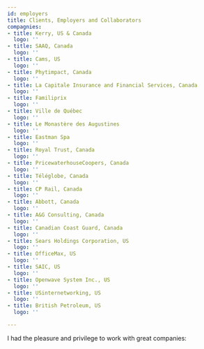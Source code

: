```yaml
---
id: employers
title: Clients, Employers and Collaborators
compagnies:
- title: Kerry, US & Canada
  logo: ''
- title: SAAQ, Canada
  logo: ''
- title: Cams, US
  logo: ''
- title: Phytimpact, Canada
  logo: ''
- title: La Capitale Insurance and Financial Services, Canada
  logo: ''
- title: Familiprix
  logo: ''
- title: Ville de Québec
  logo: ''
- title: Le Monastère des Augustines
  logo: ''
- title: Eastman Spa
  logo: ''
- title: Royal Trust, Canada
  logo: ''
- title: PricewaterhouseCoopers, Canada
  logo: ''
- title: Téléglobe, Canada
  logo: ''
- title: CP Rail, Canada
  logo: ''
- title: Abbott, Canada
  logo: ''
- title: A&G Consulting, Canada
  logo: ''
- title: Canadian Coast Guard, Canada
  logo: ''
- title: Sears Holdings Corporation, US
  logo: ''
- title: OfficeMax, US
  logo: ''
- title: SAIC, US
  logo: ''
- title: Openwave System Inc., US
  logo: ''
- title: USinternetworking, US
  logo: ''
- title: British Petroleum, US
  logo: ''

---
```

I had the pleasure and privilege to work with great companies: